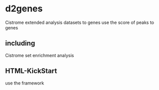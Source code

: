d2genes
=======
Cistrome extended analysis
datasets to genes
use the score of peaks to genes

including 
---------
Cistrome set enrichment analysis


HTML-KickStart
---------------
use the framework 
